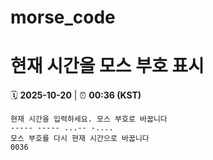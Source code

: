 # morse_code
# 현재 시간을 모스 부호 표시
<!-- MORSE_TIME_START -->
🗓️ **2025-10-20** | ⏰ **00:36 (KST)**

```
현재 시간을 입력하세요. 모스 부호로 바꿉니다
----- ----- ...-- -....
모스 부호를 다시 현재 시간으로 바꿉니다
0036
```
<!-- MORSE_TIME_END -->
